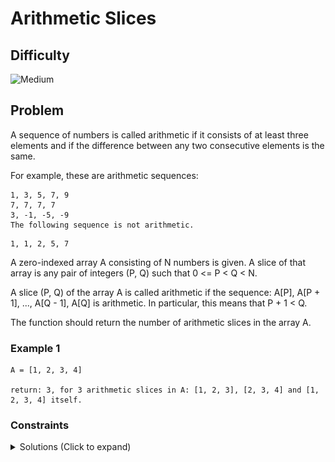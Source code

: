 # Arithmetic Slices

## Difficulty

![Medium](https://img.shields.io/badge/medium-ef6c00?style=for-the-badge&logoColor=white)

## Problem

A sequence of numbers is called arithmetic if it consists of at least three elements and if the difference between any two consecutive elements is the same.

For example, these are arithmetic sequences:

```
1, 3, 5, 7, 9
7, 7, 7, 7
3, -1, -5, -9
The following sequence is not arithmetic.
```

```
1, 1, 2, 5, 7
```

A zero-indexed array A consisting of N numbers is given. A slice of that array is any pair of integers (P, Q) such that 0 <= P < Q < N.

A slice (P, Q) of the array A is called arithmetic if the sequence:
A[P], A[P + 1], ..., A[Q - 1], A[Q] is arithmetic. In particular, this means that P + 1 < Q.

The function should return the number of arithmetic slices in the array A.

### Example 1

```
A = [1, 2, 3, 4]

return: 3, for 3 arithmetic slices in A: [1, 2, 3], [2, 3, 4] and [1, 2, 3, 4] itself.
```

### Constraints

<details>
  <summary>Solutions (Click to expand)</summary>

### Explanation

#### Dynamic Programming

Since arithmetic slices have to be at minimum a length of `3`, we'll use a sliding window to traverse the array in segments. In order for a subarray to be _arithmetic_, every consecutive number needs to have the same difference. Since our window is of length `3`, we can check this by comparing the different between the middle number and the left and right numbers.

![Difference](./images/solution-1.png)

If we only do this we'll simply get all of the arithmetic slices that are of length `3` but since these slices can be greater than `3` numbers, we'll need a way to check slices for greater length. One methods involves traversing the array again but with a window of length `4`, `5` and so on. This works but if we know that two arithmetic slices overlap each other then we can assume that we can merge the two into one larger one.

For example, if we know that the all three numbers in the first slice, consisting of `A[0], A[1], A[2]` have difference of `2` then we know that the next window, consisting of `A[1], A[2], A[3]`, also needs to have a difference of `2` because this window shares two of the same elements as the first one (`A[1], A[2]`). This would mean that the difference between `A[2]` and `A[3]` would need to be the same as `A[1]` and `A[2]`. If this is true then, we can say that the difference between `A[0]` and `A[1]` is the same as `A[2]` and `A[3]`. Since the different between all number in subarray `A[0], A[1], A[2], A[3]` all have the same difference we can count this subarray as an arithmetic slice of length `4`.

![Merging Slices](./images/solution-2.png)

So instead of counting the new subarray as one additional slice, we would count it as `2` additional subarrays.

The same can be done for a slice of `5` numbers. If `A[2], A[3], A[4]` all have the same difference then we can say that `A[0], A[1], A[2], A[3], A[4]` is considered a slice. If we break it down into smaller slices we can find, `A[0], A[1], A[2]`, `A[1], A[2], A[3]`, `A[2], A[3], A[4]`, `A[0], A[1], A[2], A[3]`, `A[1], A[2], A[3], A[4]`. This counts as a total of `6` different slices making it an additional `3` subarrays.

![Slice of 5](./images/solution-3.png)

This means for every arithmetic slice we find, we can add `1 + the number of previous consecutive arithmetic slices` to the total sum of arithmetic slices in the array

Time: `O(N)` Where `N` is the length the array

Space: `O(1)`

- [JavaScript](./arithmetic-slices.js)
- [TypeScript](./arithmetic-slices.ts)
- [Java](./arithmetic-slices.java)
- [Go](./arithmetic-slices.go)

</details>
